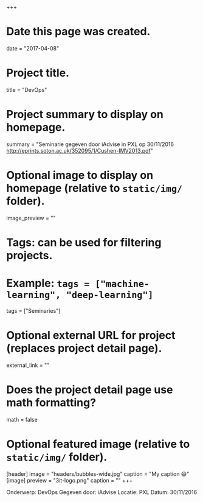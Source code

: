 +++
# Date this page was created.
date = "2017-04-08"

# Project title.
title = "DevOps"

# Project summary to display on homepage.
summary = "Seminarie gegeven door iAdvise in PXL op 30/11/2016 http://eprints.soton.ac.uk/352095/1/Cushen-IMV2013.pdf"


# Optional image to display on homepage (relative to `static/img/` folder).
image_preview = ""

# Tags: can be used for filtering projects.
# Example: `tags = ["machine-learning", "deep-learning"]`
tags = ["Seminaries"]

# Optional external URL for project (replaces project detail page).
external_link = ""

# Does the project detail page use math formatting?
math = false

# Optional featured image (relative to `static/img/` folder).
[header]
image = "headers/bubbles-wide.jpg"
caption = "My caption :smile:"
[image]
preview = "3it-logo.png"
caption = ""
+++

Onderwerp: DevOps
Gegeven door: iAdvise
Locatie: PXL
Datum: 30/11/2016
